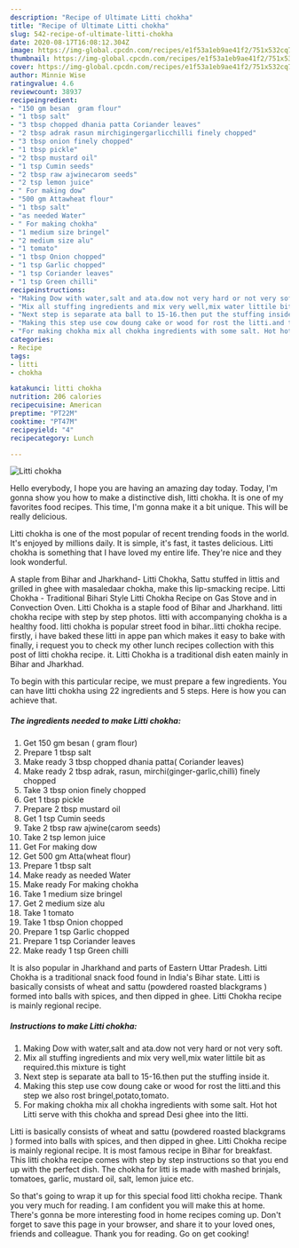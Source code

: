```yaml
---
description: "Recipe of Ultimate Litti chokha"
title: "Recipe of Ultimate Litti chokha"
slug: 542-recipe-of-ultimate-litti-chokha
date: 2020-08-17T16:08:12.304Z
image: https://img-global.cpcdn.com/recipes/e1f53a1eb9ae41f2/751x532cq70/litti-chokha-recipe-main-photo.jpg
thumbnail: https://img-global.cpcdn.com/recipes/e1f53a1eb9ae41f2/751x532cq70/litti-chokha-recipe-main-photo.jpg
cover: https://img-global.cpcdn.com/recipes/e1f53a1eb9ae41f2/751x532cq70/litti-chokha-recipe-main-photo.jpg
author: Minnie Wise
ratingvalue: 4.6
reviewcount: 38937
recipeingredient:
- "150 gm besan  gram flour"
- "1 tbsp salt"
- "3 tbsp chopped dhania patta Coriander leaves"
- "2 tbsp adrak rasun mirchigingergarlicchilli finely chopped"
- "3 tbsp onion finely chopped"
- "1 tbsp pickle"
- "2 tbsp mustard oil"
- "1 tsp Cumin seeds"
- "2 tbsp raw ajwinecarom seeds"
- "2 tsp lemon juice"
- " For making dow"
- "500 gm Attawheat flour"
- "1 tbsp salt"
- "as needed Water"
- " For making chokha"
- "1 medium size bringel"
- "2 medium size alu"
- "1 tomato"
- "1 tbsp Onion chopped"
- "1 tsp Garlic chopped"
- "1 tsp Coriander leaves"
- "1 tsp Green chilli"
recipeinstructions:
- "Making Dow with water,salt and ata.dow not very hard or not very soft."
- "Mix all stuffing ingredients and mix very well,mix water littile bit as required.this mixture is tight"
- "Next step is separate ata ball to 15-16.then put the stuffing inside it."
- "Making this step use cow doung cake or wood for rost the litti.and this step we also rost bringel,potato,tomato."
- "For making chokha mix all chokha ingredients with some salt. Hot hot Litti serve with this chokha and spread Desi ghee into the litti."
categories:
- Recipe
tags:
- litti
- chokha

katakunci: litti chokha 
nutrition: 206 calories
recipecuisine: American
preptime: "PT22M"
cooktime: "PT47M"
recipeyield: "4"
recipecategory: Lunch

---
```



![Litti chokha](https://img-global.cpcdn.com/recipes/e1f53a1eb9ae41f2/751x532cq70/litti-chokha-recipe-main-photo.jpg)

Hello everybody, I hope you are having an amazing day today. Today, I'm gonna show you how to make a distinctive dish, litti chokha. It is one of my favorites food recipes. This time, I'm gonna make it a bit unique. This will be really delicious.

Litti chokha is one of the most popular of recent trending foods in the world. It's enjoyed by millions daily. It is simple, it's fast, it tastes delicious. Litti chokha is something that I have loved my entire life. They're nice and they look wonderful.

A staple from Bihar and Jharkhand- Litti Chokha, Sattu stuffed in littis and grilled in ghee with masaledaar chokha, make this lip-smacking recipe. Litti Chokha - Traditional Bihari Style Litti Chokha Recipe on Gas Stove and in Convection Oven. Litti Chokha is a staple food of Bihar and Jharkhand. litti chokha recipe with step by step photos. litti with accompanying chokha is a healthy food. litti chokha is popular street food in bihar..litti chokha recipe. firstly, i have baked these litti in appe pan which makes it easy to bake with finally, i request you to check my other lunch recipes collection with this post of litti chokha recipe. it. Litti Chokha is a traditional dish eaten mainly in Bihar and Jharkhad.


To begin with this particular recipe, we must prepare a few ingredients. You can have litti chokha using 22 ingredients and 5 steps. Here is how you can achieve that.

<!--inarticleads1-->

##### The ingredients needed to make Litti chokha:

1. Get 150 gm besan ( gram flour)
1. Prepare 1 tbsp salt
1. Make ready 3 tbsp chopped dhania patta( Coriander leaves)
1. Make ready 2 tbsp adrak, rasun, mirchi(ginger-garlic,chilli) finely chopped
1. Take 3 tbsp onion finely chopped
1. Get 1 tbsp pickle
1. Prepare 2 tbsp mustard oil
1. Get 1 tsp Cumin seeds
1. Take 2 tbsp raw ajwine(carom seeds)
1. Take 2 tsp lemon juice
1. Get  For making dow
1. Get 500 gm Atta(wheat flour)
1. Prepare 1 tbsp salt
1. Make ready as needed Water
1. Make ready  For making chokha
1. Take 1 medium size bringel
1. Get 2 medium size alu
1. Take 1 tomato
1. Take 1 tbsp Onion chopped
1. Prepare 1 tsp Garlic chopped
1. Prepare 1 tsp Coriander leaves
1. Make ready 1 tsp Green chilli


It is also popular in Jharkhand and parts of Eastern Uttar Pradesh. Litti Chokha is a traditional snack food found in India&#39;s Bihar state. Litti is basically consists of wheat and sattu (powdered roasted blackgrams ) formed into balls with spices, and then dipped in ghee. Litti Chokha recipe is mainly regional recipe. 

<!--inarticleads2-->

##### Instructions to make Litti chokha:

1. Making Dow with water,salt and ata.dow not very hard or not very soft.
1. Mix all stuffing ingredients and mix very well,mix water littile bit as required.this mixture is tight
1. Next step is separate ata ball to 15-16.then put the stuffing inside it.
1. Making this step use cow doung cake or wood for rost the litti.and this step we also rost bringel,potato,tomato.
1. For making chokha mix all chokha ingredients with some salt. Hot hot Litti serve with this chokha and spread Desi ghee into the litti.


Litti is basically consists of wheat and sattu (powdered roasted blackgrams ) formed into balls with spices, and then dipped in ghee. Litti Chokha recipe is mainly regional recipe. It is most famous recipe in Bihar for breakfast. This litti chokha recipe comes with step by step instructions so that you end up with the perfect dish. The chokha for litti is made with mashed brinjals, tomatoes, garlic, mustard oil, salt, lemon juice etc. 

So that's going to wrap it up for this special food litti chokha recipe. Thank you very much for reading. I am confident you will make this at home. There's gonna be more interesting food in home recipes coming up. Don't forget to save this page in your browser, and share it to your loved ones, friends and colleague. Thank you for reading. Go on get cooking!

